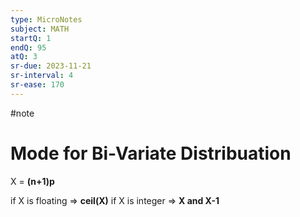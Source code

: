 ```yaml
---
type: MicroNotes
subject: MATH
startQ: 1
endQ: 95
atQ: 3
sr-due: 2023-11-21
sr-interval: 4
sr-ease: 170
---
```

#note

# Mode for Bi-Variate Distribuation


X = **(n+1)p**

if X is floating => **ceil(X)**
if X is integer => **X and X-1**